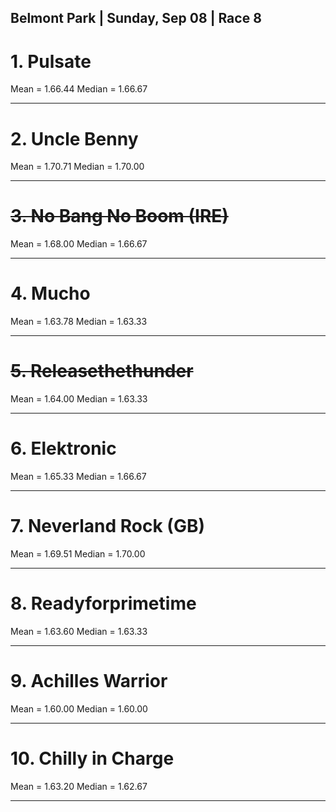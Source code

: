 ## **Belmont Park   | Sunday, Sep 08 | Race 8** 
# **1. Pulsate**
Mean = 1.66.44
Median = 1.66.67
___
# **2. Uncle Benny**
Mean = 1.70.71
Median = 1.70.00
___
# ~~**3. No Bang No Boom (IRE)**~~
Mean = 1.68.00
Median = 1.66.67
___
# **4. Mucho**
Mean = 1.63.78
Median = 1.63.33
___
# ~~**5. Releasethethunder**~~
Mean = 1.64.00
Median = 1.63.33
___
# **6. Elektronic**
Mean = 1.65.33
Median = 1.66.67
___
# **7. Neverland Rock (GB)**
Mean = 1.69.51
Median = 1.70.00
___
# **8. Readyforprimetime**
Mean = 1.63.60
Median = 1.63.33
___
# **9. Achilles Warrior**
Mean = 1.60.00
Median = 1.60.00
___
# **10. Chilly in Charge**
Mean = 1.63.20
Median = 1.62.67
___
